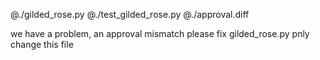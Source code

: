 @./gilded_rose.py
@./test_gilded_rose.py
@./approval.diff

we have a problem, an approval mismatch
please fix gilded_rose.py
pnly change this file

